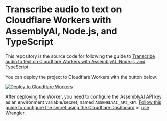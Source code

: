 # Transcribe audio to text on Cloudflare Workers with AssemblyAI, Node.js, and TypeScript

This repository is the source code for following the guide to [Transcribe audio to text on Cloudflare Workers with AssemblyAI, Node.js, and TypeScript]([https://www.assemblyai.com/blog](https://www.assemblyai.com/blog/transcribe-audio-cloudflare-workers-assemblyai-nodejs-typescript/)).

You can deploy the project to Cloudflare Workers with the button below.

[![Deploy to Cloudflare Workers](https://deploy.workers.cloudflare.com/button)](https://deploy.workers.cloudflare.com/?url=https://github.com/Swimburger/Transcribe-Audio-on-Cloudflare-Workers)

After deploying the Worker, you need to configure the AssemblyAI API key as an environment variable/secret, named `ASSEMBLYAI_API_KEY`. [Follow this guide to configure the secret using the Cloudflare Dashboard](https://developers.cloudflare.com/workers/configuration/environment-variables/#add-environment-variables-via-the-dashboard) or [use Wrangler](https://developers.cloudflare.com/workers/configuration/environment-variables/#secrets-on-deployed-workers).
